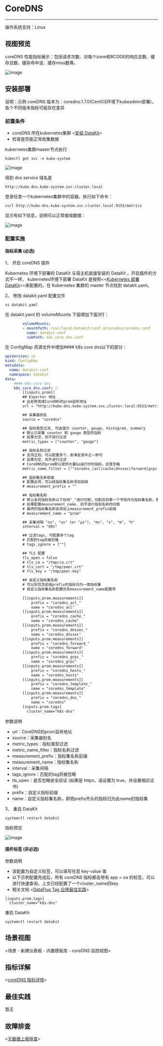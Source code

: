 
# CoreDNS
---

操作系统支持：Linux 

## 视图预览

coreDNS 性能指标展示：包括请求次数、对每个zone和RCODE的响应总数、缓存总数、缓存命中说、缓存miss数等。

![image](imgs/input-coredns-1.png)

## 安装部署

说明：示例 coreDNS 版本为：coredns:1.7.0(CentOS环境下kubeadmin部署)，各个不同版本指标可能存在差异

### 前置条件

- coreDNS 所在kubernetes集群 <[安装 DataKit](https://www.yuque.com/dataflux/integrations/kubernetes)>
- 检查是否能正常收集数据

kubernetes集群master节点执行

```
kubectl get svc -n kube-system
```

![image](imgs/input-coredns-2.png)

得到 dns service 域名是

```
http://kube-dns.kube-system.svc.cluster.local
```

登录任意一个kubernetes集群中的容器，执行如下命令：

```
curl http://kube-dns.kube-system.svc.cluster.local:9153/metrics
```

显示有如下信息，说明可以正常接收数据：

![image](imgs/input-coredns-3.png)

### 配置实施

#### 指标采集 (必选)

1、 开启 coreDNS 插件

Kubernetes 环境下部署的 DataKit 与宿主机直接安装的 DataKit ，开启插件的方式不一样， kubernetes环境下部署 DataKit 是按照<<[Kubernetes 部署 DataKit](../datakit/datakit-daemonset-deploy)>>来配置的，在 Kubernetes 集群的 master 节点找到 datakit.yaml。

2、 修改 datakit.yaml 配置文件  

```
vi datakit.yaml
```

在 datakit.yaml 的 volumeMounts 下面增加下面3行：

```yaml
        volumeMounts:         
        - mountPath: /usr/local/datakit/conf.d/coredns/coredns.conf
          name: datakit-conf
          subPath: k8s_core_dns.conf 
```

在 ConfigMap 资源文件中增加#### k8s core dns以下的部分：

```yaml
apiVersion: v1
kind: ConfigMap
metadata:
  name: datakit-conf
  namespace: datakit
data:
    #### k8s core dns
    k8s_core_dns.conf: |-
        [[inputs.prom]]
        ## Exporter 地址
        # 此处修改成CoreDNS的prom监听地址
        url = "http://kube-dns.kube-system.svc.cluster.local:9153/metrics"

        ## 采集器别名
        source = "coredns"

        ## 指标类型过滤, 可选值为 counter, gauge, histogram, summary
        # 默认只采集 counter 和 gauge 类型的指标
        # 如果为空，则不进行过滤
        metric_types = ["counter", "gauge"]

        ## 指标名称过滤
        # 支持正则，可以配置多个，即满足其中之一即可
        # 如果为空，则不进行过滤
        # CoreDNS的prom默认提供大量Go运行时的指标，这里忽略
        metric_name_filter = ["^coredns_(acl|cache|dnssec|forward|grpc|hosts|template|dns)_([a-z_]+)$"]

        ## 指标集名称前缀
        # 配置此项，可以给指标集名称添加前缀
        # measurement_prefix = ""

        ## 指标集名称
        # 默认会将指标名称以下划线"_"进行切割，切割后的第一个字段作为指标集名称，剩下字段作为当前指标名称
        # 如果配置measurement_name, 则不进行指标名称的切割
        # 最终的指标集名称会添加上measurement_prefix前缀
        # measurement_name = "prom"

        ## 采集间隔 "ns", "us" (or "µs"), "ms", "s", "m", "h"
        interval = "60s"

        ## 过滤tags, 可配置多个tag
        # 匹配的tag将被忽略
        # tags_ignore = [""]

        ## TLS 配置
        tls_open = false
        # tls_ca = "/tmp/ca.crt"
        # tls_cert = "/tmp/peer.crt"
        # tls_key = "/tmp/peer.key"

        ## 自定义指标集名称
        # 可以将包含前缀prefix的指标归为一类指标集
        # 自定义指标集名称配置优先measurement_name配置项
      
        [[inputs.prom.measurements]]
            prefix = "coredns_acl_"
            name = "coredns_acl"
        [[inputs.prom.measurements]]
            prefix = "coredns_cache_"
            name = "coredns_cache"
        [[inputs.prom.measurements]]
            prefix = "coredns_dnssec_"
            name = "coredns_dnssec"
        [[inputs.prom.measurements]]
            prefix = "coredns_forward_"
            name = "coredns_forward"
        [[inputs.prom.measurements]]
            prefix = "coredns_grpc_"
            name = "coredns_grpc"
        [[inputs.prom.measurements]]
            prefix = "coredns_hosts_"
            name = "coredns_hosts"
        [[inputs.prom.measurements]]
            prefix = "coredns_template_"
            name = "coredns_template"
        [[inputs.prom.measurements]]
            prefix = "coredns_dns_"
            name = "coredns"
        [inputs.prom.tags]
          cluster_name="k8s-dns" 
```

参数说明

- url：CoreDNS的prom监听地址
- source：采集器别名
- metric_types：指标类型过滤
- metric_name_filter：指标名称过滤
- measurement_prefix：指标集名称前缀
- measurement_name：指标集名称
- interval：采集间隔
- tags_ignore：匹配的tag将被忽略
- tls_open：是否忽略安全验证 (如果是 https，请设置为 true，并设置相应证书)
- prefix：自定义指标前缀
- name：自定义指标集名称，即把prefix开头的指标归为此name的指标集

3、 重启 DataKit

```
systemctl restart datakit
```

指标预览

![image](imgs/input-coredns-4.png)

#### 插件标签 (非必选)

参数说明

- 该配置为自定义标签，可以填写任意 key-value 值
- 以下示例配置完成后，所有 coreDNS 指标都会带有 app = oa 的标签，可以进行快速查询，上文已经配置了一个cluster_name的key
- 相关文档 <[DataFlux Tag 应用最佳实践](../best-practices/insight/tag.md)>

```
[inputs.prom.tags]
  cluster_name="k8s-dns"  
```

重启 DataKit

```
systemctl restart datakit
```

## 场景视图

<场景 - 新建仪表板 - 内置模板库 - coreDNS 监控视图>


## 指标详解

<[coreDNS 指标详情](../datakit/coredns#metrics)>

## 最佳实践

暂无

## 故障排查

<[无数据上报排查](../datakit/why-no-data.md)>
